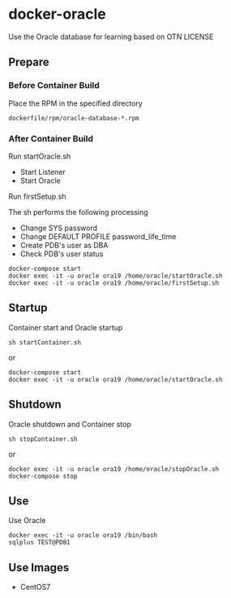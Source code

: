 # docker-oracle

Use the Oracle database for learning based on OTN LICENSE

## Prepare

### Before Container Build

Place the RPM in the specified directory

```
dockerfile/rpm/oracle-database-*.rpm
```

### After Container Build

Run startOracle.sh

* Start Listener
* Start Oracle

Run firstSetup.sh

The sh performs the following processing

* Change SYS password
* Change DEFAULT PROFILE password_life_time
* Create PDB's user as DBA
* Check PDB's user status

```
docker-compose start
docker exec -it -u oracle ora19 /home/oracle/startOracle.sh
docker exec -it -u oracle ora19 /home/oracle/firstSetup.sh
```

## Startup

Container start and Oracle startup

```
sh startContainer.sh
```

or

```
docker-compose start
docker exec -it -u oracle ora19 /home/oracle/startOracle.sh
```

## Shutdown

Oracle shutdown and Container stop

```
sh stopContainer.sh
```

or

```
docker exec -it -u oracle ora19 /home/oracle/stopOracle.sh
docker-compose stop
```

## Use

Use Oracle

```
docker exec -it -u oracle ora19 /bin/bash
sqlplus TEST@PDB1
```

## Use Images

* CentOS7

